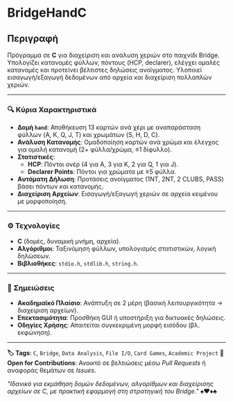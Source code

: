 # **BridgeHandC**

## **Περιγραφή**
Πρόγραμμα σε **C** για διαχείριση και ανάλυση χεριών στο παιχνίδι Bridge. Υπολογίζει κατανομές φύλλων, πόντους (HCP, declarer), ελέγχει ομαλές κατανομές και προτείνει βέλτιστες δηλώσεις ανοίγματος. Υλοποιεί εισαγωγή/εξαγωγή δεδομένων από αρχεία και διαχείριση πολλαπλών χεριών.

---

### 🔍 **Κύρια Χαρακτηριστικά**
- **Δομή `hand`**: Αποθήκευση 13 καρτών ανά χέρι με αναπαράσταση φύλλων (A, K, Q, J, T) και χρωμάτων (S, H, D, C).
- **Ανάλυση Κατανομής**: Ομαδοποίηση καρτών ανά χρώμα και έλεγχος για ομαλή κατανομή (2+ φύλλα/χρώμα, ≤1 δίφυλλο).
- **Στατιστικές**:
  - **HCP**: Πόντοι ονέρ (4 για Α, 3 για K, 2 για Q, 1 για J).
  - **Declarer Points**: Πόντοι για χρώματα με ≥5 φύλλα.
- **Αυτόματη Δήλωση**: Προτάσεις ανοίγματος (1NT, 2NT, 2 CLUBS, PASS) βάσει πόντων και κατανομής.
- **Διαχείριση Αρχείων**: Εισαγωγή/εξαγωγή χεριών σε αρχεία κειμένου με μορφοποίηση.

---

### ⚙️ **Τεχνολογίες**
- **C** (δομές, δυναμική μνήμη, αρχεία).
- **Αλγόριθμοι**: Ταξινόμηση φύλλων, υπολογισμός στατιστικών, λογική δηλώσεων.
- **Βιβλιοθήκες**: `stdio.h`, `stdlib.h`, `string.h`.

---

### 📝 **Σημειώσεις**
- **Ακαδημαϊκό Πλαίσιο**: Ανάπτυξη σε 2 μέρη (βασική λειτουργικότητα → διαχείριση αρχείων).
- **Επεκτασιμότητα**: Προσθήκη GUI ή υποστήριξη για δικτυακές δηλώσεις.
- **Οδηγίες Χρήσης**: Απαιτείται συγκεκριμένη μορφή εισόδου (βλ. εκφώνηση).

---

**🏷️ Tags**: `C`, `Bridge`, `Data Analysis`, `File I/O`, `Card Games`, `Academic Project`
**🔧 Open for Contributions**: Ανοικτό σε βελτιώσεις μέσω *Pull Requests* ή αναφοράς θεμάτων σε *Issues*.

*"Ιδανικό για εκμάθηση δομών δεδομένων, αλγορίθμων και διαχείρισης αρχείων σε C, με πρακτική εφαρμογή στη στρατηγική του Bridge."* ♠️♥️♦️♣️
